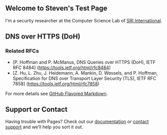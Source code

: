## Welcome to Steven's Test Page

I'm a security researcher at the Computer Science Lab of [SRI International](https://www.sri.com).

## DNS over HTTPS (DoH)

### Related RFCs
- [P. Hoffman and P. McManus, DNS Queries over HTTPS (DoH), IETF RFC 8484] (https://tools.ietf.org/html/rfc8484)
- [Z. Hu, L. Zhu, J. Heidemann, A. Mankin, D. Wessels, and P. Hoffman, Specification for DNS over Transport Layer Security (TLS), IETF RFC 7858] (https://tools.ietf.org/html/rfc7858)

For more details see [GitHub Flavored Markdown](https://guides.github.com/features/mastering-markdown/).

## Support or Contact

Having trouble with Pages? Check out our [documentation](https://help.github.com/categories/github-pages-basics/) or [contact support](https://github.com/contact) and we’ll help you sort it out.
